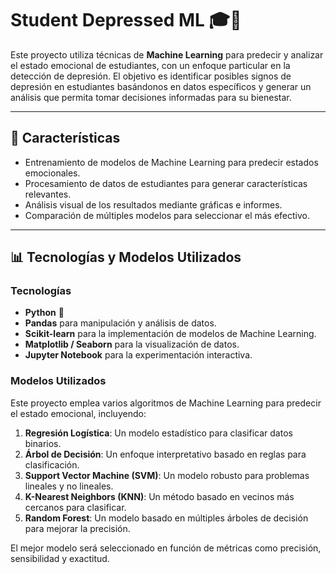 # Student Depressed ML 🎓🤖

Este proyecto utiliza técnicas de **Machine Learning** para predecir y analizar el estado emocional de estudiantes, con un enfoque particular en la detección de depresión. El objetivo es identificar posibles signos de depresión en estudiantes basándonos en datos específicos y generar un análisis que permita tomar decisiones informadas para su bienestar.

---

## 🚀 Características

- Entrenamiento de modelos de Machine Learning para predecir estados emocionales.
- Procesamiento de datos de estudiantes para generar características relevantes.
- Análisis visual de los resultados mediante gráficas e informes.
- Comparación de múltiples modelos para seleccionar el más efectivo.


---

## 📊 Tecnologías y Modelos Utilizados

### Tecnologías

- **Python** 🐍
- **Pandas** para manipulación y análisis de datos.
- **Scikit-learn** para la implementación de modelos de Machine Learning.
- **Matplotlib / Seaborn** para la visualización de datos.
- **Jupyter Notebook** para la experimentación interactiva.

### Modelos Utilizados

Este proyecto emplea varios algoritmos de Machine Learning para predecir el estado emocional, incluyendo:

1. **Regresión Logística**: Un modelo estadístico para clasificar datos binarios.
2. **Árbol de Decisión**: Un enfoque interpretativo basado en reglas para clasificación.
3. **Support Vector Machine (SVM)**: Un modelo robusto para problemas lineales y no lineales.
4. **K-Nearest Neighbors (KNN)**: Un método basado en vecinos más cercanos para clasificar.
5. **Random Forest**: Un modelo basado en múltiples árboles de decisión para mejorar la precisión.

El mejor modelo será seleccionado en función de métricas como precisión, sensibilidad y exactitud.

